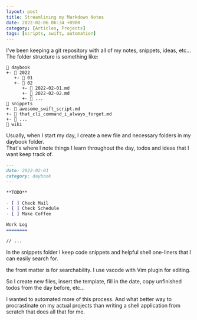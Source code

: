 ```yaml
---
layout: post
title: Streamlining my Markdown Notes
date: 2022-02-06 06:34 +0900
category: [Articles, Projects]
tags: [scripts, swift, automation]
---
```


I've been keeping a git repository with all of my notes, snippets, ideas, etc...
The folder structure is something like:

```
📂 daybook
+- 📂 2022
   +- 📁 01
   +- 📂 02
      +- 📄 2022-02-01.md
      +- 📄 2022-02-02.md
      +- 📄 ...
📂 snippets
+- 📄 awesome_swift_script.md
+- 📄 that_cli_command_i_always_forget.md
+- 📄 ...
📁 wiki
```

Usually, when I start my day, I create a new file and necessary folders in my daybook folder.  
That's where I note things I learn throughout the day, todos and ideas that I want keep track of.

```md
---
date: 2022-02-01
category: daybook
---

**TODO**

- [ ] Check Mail
- [ ] Check Schedule
- [ ] Make Coffee

Work Log
========

// ...

```
In the snippets folder I keep code snippets and helpful shell one-liners that I can easily search for.

the front matter is for searchability. I use vscode with Vim plugin for editing.

So I create new files, insert the template, fill in the date, copy unfinished todos from the day before, etc...

I wanted to automated more of this process. And what better way to procrastinate on my actual projects than writing a shell application from scratch that does all that for me.


